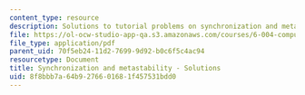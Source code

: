 ```yaml
---
content_type: resource
description: Solutions to tutorial problems on synchronization and metastability.
file: https://ol-ocw-studio-app-qa.s3.amazonaws.com/courses/6-004-computation-structures-spring-2009/8f8bbb7a64b9276601681f457531bdd0_MIT6_004s09_tutor08_sol.pdf
file_type: application/pdf
parent_uid: 70f5eb24-11d2-7699-9d92-b0c6f5c4ac94
resourcetype: Document
title: Synchronization and metastability - Solutions
uid: 8f8bbb7a-64b9-2766-0168-1f457531bdd0
---
```


